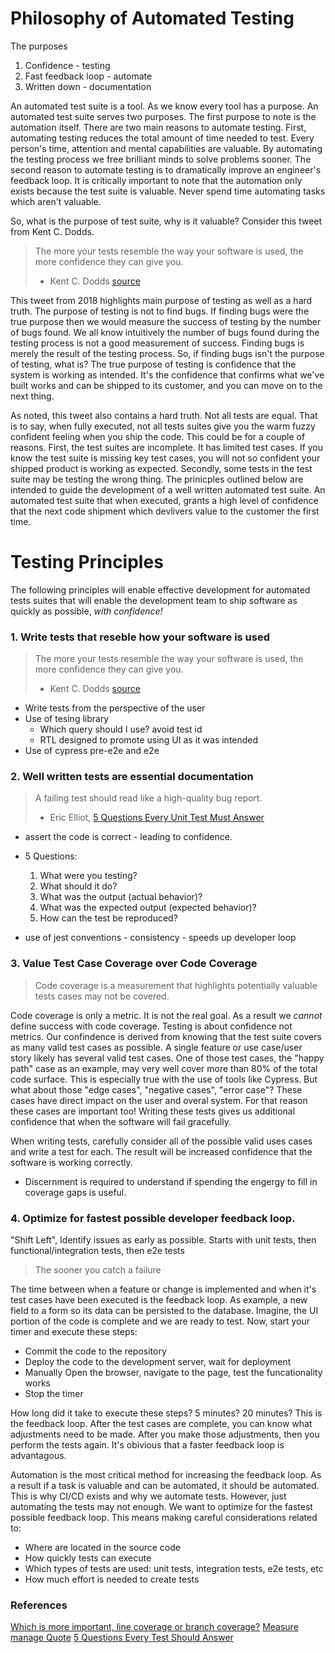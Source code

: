 # Philosophy of Automated Testing

The purposes
1. Confidence - testing
2. Fast feedback loop - automate
3. Written down - documentation

An automated test suite is a tool.  As we know every tool has a purpose. An automated test suite serves two purposes.  The first purpose to note is the automation itself.  There are two main reasons to automate testing.  First, automating testing reduces the total amount of time needed to test. Every person's time, attention and mental capabilities are valuable. By automating the testing process we free brilliant minds to solve problems sooner.  The second reason to automate testing is to dramatically improve an engineer's feedback loop.  It is critically important to note that the automation only exists because the test suite is valuable. Never spend time automating tasks which aren't valuable. 

So, what is the purpose of test suite, why is it valuable?  Consider this tweet from Kent C. Dodds.

> The more your tests resemble the way your software is used, the more confidence they can give you.
> - Kent C. Dodds [source](https://twitter.com/kentcdodds/status/977018512689455106)

This tweet from 2018 highlights main purpose of testing as well as a hard truth.  The purpose of testing is not to find bugs.  If finding bugs were the true purpose then we would measure the success of testing by the number of bugs found. We all know intuitively the number of bugs found during the testing process is not a good measurement of success. Finding bugs is merely the result of the testing process. So, if finding bugs isn't the purpose of testing, what is? The true purpose of testing is confidence that the system is working as intended.  It's the confidence that confirms what we've built works and can be shipped to its customer, and you can move on to the next thing.

As noted, this tweet also contains a hard truth.  Not all tests are equal. That is to say, when fully executed, not all tests suites give you the warm fuzzy confident feeling when you ship the code. This could be for a couple of reasons.  First, the test suites are incomplete.  It has limited test cases.  If you know the test suite is missing key test cases, you will not so confident your shipped product is working as expected.  Secondly, some tests in the test suite may be testing the wrong thing. The prinicples outlined below are intended to guide the development of a well written automated test suite.  An automated test suite that when executed, grants a high level of confidence that the next code shipment which devlivers value to the customer the first time.


# Testing Principles

The following principles will enable effective development for automated tests suites that will enable the development team to ship software as quickly as possible, _with confidence!_

### 1. Write tests that reseble how your software is used
  
> The more your tests resemble the way your software is used, the more confidence they can give you.
> - Kent C. Dodds [source](https://twitter.com/kentcdodds/status/977018512689455106)

- Write tests from the perspective of the user
- Use of tesing library
  - Which query should I use? avoid test id
  - RTL designed to promote using UI as it was intended
- Use of cypress pre-e2e and e2e

### 2. Well written tests are essential documentation

> A failing test should read like a high-quality bug report.
> - Eric Elliot, [5 Questions Every Unit Test Must Answer](https://medium.com/javascript-scene/what-every-unit-test-needs-f6cd34d9836d) 

- assert the code is correct - leading to confidence.
- 5 Questions:
  1. What were you testing?
  2. What should it do?
  3. What was the output (actual behavior)?
  4. What was the expected output (expected behavior)?
  5. How can the test be reproduced?

- use of jest conventions - consistency - speeds up developer loop
  
### 3. Value Test Case Coverage over Code Coverage

> Code coverage is a measurement that highlights potentially valuable tests cases may not be covered.
     
Code coverage is only a metric. It is not the real goal.  As a result we _cannot_ define success with code coverage. Testing is about confidence not metrics.  Our confindence is derived from knowing that the test suite covers as many valid test cases as possible. A single feature or use case/user story likely has several valid test cases. One of those test cases, the "happy path" case as an example, may very well cover more than 80% of the total code surface.  This is especially true with the use of tools like Cypress. But what about those "edge cases", "negative cases", "error case"?  These cases have direct impact on the user and overal system. For that reason these cases are important too!  Writing these tests gives us additional confidence that when the software will fail gracefully.

When writing tests, carefully consider all of the possible valid uses cases and write a test for each.  The result will be increased confidence that the software is working correctly.

- Discernment is required to understand if spending the engergy to fill in coverage gaps is useful.

### 4. Optimize for fastest possible developer feedback loop.

   "Shift Left", Identify issues as early as possible.  Starts with unit tests, then functional/integration tests, then e2e tests
   
> The sooner you catch a failure  

The time between when a feature or change is implemented and when it's test cases have been executed is the feedback loop.  As example, a new field to a form so its data can be persisted to the database. Imagine, the UI portion of the code is complete and we are ready to test.  Now, start your timer and execute these steps:

- Commit the code to the repository
- Deploy the code to the development server, wait for deployment
- Manually Open the browser, navigate to the page, test the funcationality works
- Stop the timer

How long did it take to execute these steps?  5 minutes? 20 minutes? This is the feedback loop. After the test cases are complete, you can know what adjustments need to be made.  After you make those adjustments, then you perform the tests again.  It's obivious that a faster feedback loop is advantagous.  

Automation is the most critical method for increasing the feedback loop.  As a result if a task is valuable and can be automated, it should be automated. This is why CI/CD exists and why we automate tests.  However, just automating the tests may not enough.  We want to optimize for the fastest possible feedback loop. This means making careful considerations related to: 

- Where are located in the source code
- How quickly tests can execute
- Which types of tests are used: unit tests, integration tests, e2e tests, etc
- How much effort is needed to create tests

### References

[Which is more important, line coverage or branch coverage?](https://ardalis.com/which-is-more-important-line-coverage-or-branch-coverage/)
[Measure manage Quote](https://medium.com/centre-for-public-impact/what-gets-measured-gets-managed-its-wrong-and-drucker-never-said-it-fe95886d3df6)
[5 Questions Every Test Should Answer](https://medium.com/javascript-scene/what-every-unit-test-needs-f6cd34d9836d)
